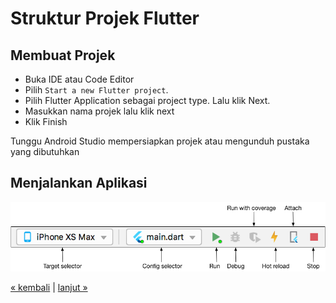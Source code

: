 # Struktur Projek Flutter

## Membuat Projek
- Buka IDE atau Code Editor
- Pilih `Start a new Flutter project`.
- Pilih Flutter Application sebagai project type. Lalu klik Next.
- Masukkan nama projek lalu klik next
- Klik Finish

Tunggu Android Studio mempersiapkan projek atau mengunduh pustaka yang dibutuhkan

## Menjalankan Aplikasi

![](images/main-toolbar.png)


[&laquo; kembali](README.md) | [lanjut &raquo;](05.md)